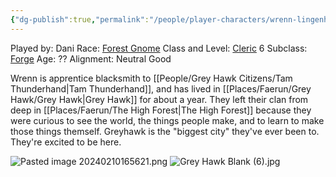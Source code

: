 ```yaml
---
{"dg-publish":true,"permalink":"/people/player-characters/wrenn-lingenhall/","tags":["Character","Faerun","GreyHawk","PC"]}
---
```


Played by: Dani
Race: [Forest Gnome](http://dnd5e.wikidot.com/lineage:gnome)
Class and Level: [Cleric](http://dnd5e.wikidot.com/cleric) 6
Subclass: [Forge](http://dnd5e.wikidot.com/cleric:forge)
Age: ??
Alignment: Neutral Good

Wrenn is apprentice blacksmith to [[People/Grey Hawk Citizens/Tam Thunderhand\|Tam Thunderhand]], and has lived in [[Places/Faerun/Grey Hawk/Grey Hawk\|Grey Hawk]] for about a year. They left their clan from deep in [[Places/Faerun/The High Forest\|The High Forest]] because they were curious to see the world, the things people make, and to learn to make those things themself. Greyhawk is the "biggest city" they've ever been to. They're excited to be here.

![Pasted image 20240210165621.png](/img/user/Z_Attachments/Pasted%20image%2020240210165621.png)
![Grey Hawk Blank (6).jpg](/img/user/Z_Attachments/Grey%20Hawk%20Blank%20(6).jpg)